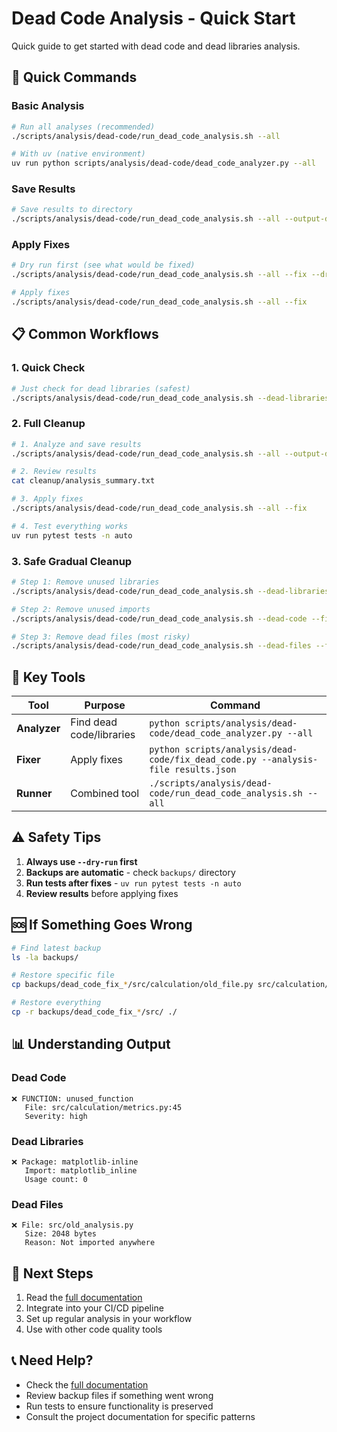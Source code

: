 # Dead Code Analysis - Quick Start

Quick guide to get started with dead code and dead libraries analysis.

## 🚀 Quick Commands

### Basic Analysis
```bash
# Run all analyses (recommended)
./scripts/analysis/dead-code/run_dead_code_analysis.sh --all

# With uv (native environment)
uv run python scripts/analysis/dead-code/dead_code_analyzer.py --all
```

### Save Results
```bash
# Save results to directory
./scripts/analysis/dead-code/run_dead_code_analysis.sh --all --output-dir ./results
```

### Apply Fixes
```bash
# Dry run first (see what would be fixed)
./scripts/analysis/dead-code/run_dead_code_analysis.sh --all --fix --dry-run

# Apply fixes
./scripts/analysis/dead-code/run_dead_code_analysis.sh --all --fix
```

## 📋 Common Workflows

### 1. Quick Check
```bash
# Just check for dead libraries (safest)
./scripts/analysis/dead-code/run_dead_code_analysis.sh --dead-libraries
```

### 2. Full Cleanup
```bash
# 1. Analyze and save results
./scripts/analysis/dead-code/run_dead_code_analysis.sh --all --output-dir ./cleanup

# 2. Review results
cat cleanup/analysis_summary.txt

# 3. Apply fixes
./scripts/analysis/dead-code/run_dead_code_analysis.sh --all --fix

# 4. Test everything works
uv run pytest tests -n auto
```

### 3. Safe Gradual Cleanup
```bash
# Step 1: Remove unused libraries
./scripts/analysis/dead-code/run_dead_code_analysis.sh --dead-libraries --fix

# Step 2: Remove unused imports
./scripts/analysis/dead-code/run_dead_code_analysis.sh --dead-code --fix

# Step 3: Remove dead files (most risky)
./scripts/analysis/dead-code/run_dead_code_analysis.sh --dead-files --fix
```

## 🔧 Key Tools

| Tool | Purpose | Command |
|------|---------|---------|
| **Analyzer** | Find dead code/libraries | `python scripts/analysis/dead-code/dead_code_analyzer.py --all` |
| **Fixer** | Apply fixes | `python scripts/analysis/dead-code/fix_dead_code.py --analysis-file results.json` |
| **Runner** | Combined tool | `./scripts/analysis/dead-code/run_dead_code_analysis.sh --all` |

## ⚠️ Safety Tips

1. **Always use `--dry-run` first**
2. **Backups are automatic** - check `backups/` directory
3. **Run tests after fixes** - `uv run pytest tests -n auto`
4. **Review results** before applying fixes

## 🆘 If Something Goes Wrong

```bash
# Find latest backup
ls -la backups/

# Restore specific file
cp backups/dead_code_fix_*/src/calculation/old_file.py src/calculation/

# Restore everything
cp -r backups/dead_code_fix_*/src/ ./
```

## 📊 Understanding Output

### Dead Code
```
❌ FUNCTION: unused_function
   File: src/calculation/metrics.py:45
   Severity: high
```

### Dead Libraries
```
❌ Package: matplotlib-inline
   Import: matplotlib_inline
   Usage count: 0
```

### Dead Files
```
❌ File: src/old_analysis.py
   Size: 2048 bytes
   Reason: Not imported anywhere
```

## 🎯 Next Steps

1. Read the [full documentation](dead-code-analysis.md)
2. Integrate into your CI/CD pipeline
3. Set up regular analysis in your workflow
4. Use with other code quality tools

## 📞 Need Help?

- Check the [full documentation](dead-code-analysis.md)
- Review backup files if something went wrong
- Run tests to ensure functionality is preserved
- Consult the project documentation for specific patterns
